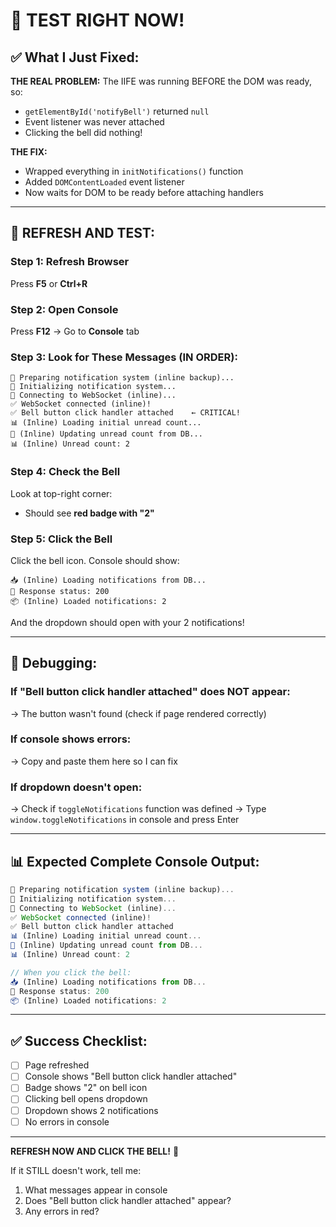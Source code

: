 # 🎯 TEST RIGHT NOW!

## ✅ What I Just Fixed:

**THE REAL PROBLEM:** The IIFE was running BEFORE the DOM was ready, so:
- `getElementById('notifyBell')` returned `null`
- Event listener was never attached
- Clicking the bell did nothing!

**THE FIX:**
- Wrapped everything in `initNotifications()` function
- Added `DOMContentLoaded` event listener
- Now waits for DOM to be ready before attaching handlers

---

## 🚀 REFRESH AND TEST:

### Step 1: Refresh Browser
Press **F5** or **Ctrl+R**

### Step 2: Open Console
Press **F12** → Go to **Console** tab

### Step 3: Look for These Messages (IN ORDER):
```
🔧 Preparing notification system (inline backup)...
🚀 Initializing notification system...
🔌 Connecting to WebSocket (inline)...
✅ WebSocket connected (inline)!
✅ Bell button click handler attached    ← CRITICAL!
📊 (Inline) Loading initial unread count...
🔢 (Inline) Updating unread count from DB...
📊 (Inline) Unread count: 2
```

### Step 4: Check the Bell
Look at top-right corner:
- Should see **red badge with "2"**

### Step 5: Click the Bell
Click the bell icon. Console should show:
```
📥 (Inline) Loading notifications from DB...
📡 Response status: 200
📦 (Inline) Loaded notifications: 2
```

And the dropdown should open with your 2 notifications!

---

## 🐛 Debugging:

### If "Bell button click handler attached" does NOT appear:
→ The button wasn't found (check if page rendered correctly)

### If console shows errors:
→ Copy and paste them here so I can fix

### If dropdown doesn't open:
→ Check if `toggleNotifications` function was defined
→ Type `window.toggleNotifications` in console and press Enter

---

## 📊 Expected Complete Console Output:

```javascript
🔧 Preparing notification system (inline backup)...
🚀 Initializing notification system...
🔌 Connecting to WebSocket (inline)...
✅ WebSocket connected (inline)!
✅ Bell button click handler attached
📊 (Inline) Loading initial unread count...
🔢 (Inline) Updating unread count from DB...
📊 (Inline) Unread count: 2

// When you click the bell:
📥 (Inline) Loading notifications from DB...
📡 Response status: 200
📦 (Inline) Loaded notifications: 2
```

---

## ✅ Success Checklist:

- [ ] Page refreshed
- [ ] Console shows "Bell button click handler attached"
- [ ] Badge shows "2" on bell icon
- [ ] Clicking bell opens dropdown
- [ ] Dropdown shows 2 notifications
- [ ] No errors in console

---

**REFRESH NOW AND CLICK THE BELL!** 🚀

If it STILL doesn't work, tell me:
1. What messages appear in console
2. Does "Bell button click handler attached" appear?
3. Any errors in red?

